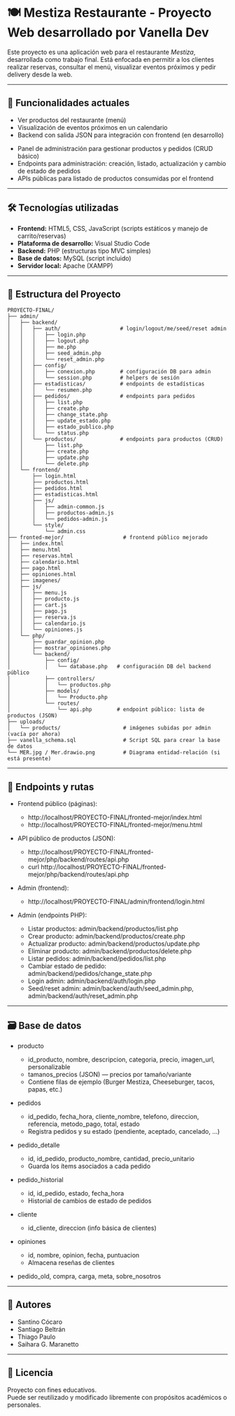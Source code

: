 # 🍽️ Mestiza Restaurante - Proyecto Web desarrollado por Vanella Dev

Este proyecto es una aplicación web para el restaurante *Mestiza*, desarrollada como trabajo final. Está enfocada en permitir a los clientes realizar reservas, consultar el menú, visualizar eventos próximos y pedir delivery desde la web.

---

## 🚀 Funcionalidades actuales

- Ver productos del restaurante (menú)
- Visualización de eventos próximos en un calendario
- Backend con salida JSON para integración con frontend (en desarrollo)
+ Panel de administración para gestionar productos y pedidos (CRUD básico)
+ Endpoints para administración: creación, listado, actualización y cambio de estado de pedidos
+ APIs públicas para listado de productos consumidas por el frontend

---

## 🛠️ Tecnologías utilizadas

- **Frontend:** HTML5, CSS, JavaScript (scripts estáticos y manejo de carrito/reservas)
- **Plataforma de desarrollo:** Visual Studio Code
- **Backend:** PHP (estructuras tipo MVC simples)
- **Base de datos:** MySQL (script incluido)
- **Servidor local:** Apache (XAMPP)

---

## 🧱 Estructura del Proyecto

```
PROYECTO-FINAL/
├── admin/
│   ├── backend/
│   │   ├── auth/                   # login/logout/me/seed/reset admin
│   │   │   ├── login.php
│   │   │   ├── logout.php
│   │   │   ├── me.php
│   │   │   ├── seed_admin.php
│   │   │   └── reset_admin.php
│   │   ├── config/
│   │   │   ├── conexion.php        # configuración DB para admin
│   │   │   └── session.php         # helpers de sesión
│   │   ├── estadisticas/           # endpoints de estadísticas
│   │   │   └── resumen.php
│   │   ├── pedidos/                # endpoints para pedidos
│   │   │   ├── list.php
│   │   │   ├── create.php
│   │   │   ├── change_state.php
│   │   │   ├── update_estado.php
│   │   │   ├── estado_publico.php
│   │   │   └── status.php
│   │   └── productos/              # endpoints para productos (CRUD)
│   │       ├── list.php
│   │       ├── create.php
│   │       ├── update.php
│   │       └── delete.php
│   └── frontend/
│       ├── login.html
│       ├── productos.html
│       ├── pedidos.html
│       ├── estadisticas.html
│       ├── js/
│       │   ├── admin-common.js
│       │   ├── productos-admin.js
│       │   └── pedidos-admin.js
│       └── style/
│           └── admin.css
├── fronted-mejor/                   # frontend público mejorado
│   ├── index.html
│   ├── menu.html
│   ├── reservas.html
│   ├── calendario.html
│   ├── pago.html
│   ├── opiniones.html
│   ├── imagenes/
│   ├── js/
│   │   ├── menu.js
│   │   ├── producto.js
│   │   ├── cart.js
│   │   ├── pago.js
│   │   ├── reserva.js
│   │   ├── calendario.js
│   │   └── opiniones.js
│   └── php/
│       ├── guardar_opinion.php
│       ├── mostrar_opiniones.php
│       └── backend/
│           ├── config/
│           │   └── database.php   # configuración DB del backend público
│           ├── controllers/
│           │   └── productos.php
│           ├── models/
│           │   └── Producto.php
│           └── routes/
│               └── api.php        # endpoint público: lista de productos (JSON)
├── uploads/
│   └── products/                    # imágenes subidas por admin (vacía por ahora)
├── vanella_schema.sql               # Script SQL para crear la base de datos
└── MER.jpg / Mer.drawio.png         # Diagrama entidad-relación (si está presente)
```

---

## 🔁 Endpoints y rutas

- Frontend público (páginas):
  - http://localhost/PROYECTO-FINAL/fronted-mejor/index.html
  - http://localhost/PROYECTO-FINAL/fronted-mejor/menu.html

- API público de productos (JSON):
  - http://localhost/PROYECTO-FINAL/fronted-mejor/php/backend/routes/api.php
  - curl http://localhost/PROYECTO-FINAL/fronted-mejor/php/backend/routes/api.php

- Admin (frontend):
  - http://localhost/PROYECTO-FINAL/admin/frontend/login.html

- Admin (endpoints PHP):
  - Listar productos: admin/backend/productos/list.php
  - Crear producto: admin/backend/productos/create.php
  - Actualizar producto: admin/backend/productos/update.php
  - Eliminar producto: admin/backend/productos/delete.php
  - Listar pedidos: admin/backend/pedidos/list.php
  - Cambiar estado de pedido: admin/backend/pedidos/change_state.php
  - Login admin: admin/backend/auth/login.php
  - Seed/reset admin: admin/backend/auth/seed_admin.php, admin/backend/auth/reset_admin.php

---

## 🗃️ Base de datos

- producto
  - id_producto, nombre, descripcion, categoria, precio, imagen_url, personalizable
  - tamanos_precios (JSON) — precios por tamaño/variante
  - Contiene filas de ejemplo (Burger Mestiza, Cheeseburger, tacos, papas, etc.)

- pedidos
  - id_pedido, fecha_hora, cliente_nombre, telefono, direccion, referencia, metodo_pago, total, estado
  - Registra pedidos y su estado (pendiente, aceptado, cancelado, ...)

- pedido_detalle
  - id, id_pedido, producto_nombre, cantidad, precio_unitario
  - Guarda los ítems asociados a cada pedido

- pedido_historial
  - id, id_pedido, estado, fecha_hora
  - Historial de cambios de estado de pedidos

- cliente
  - id_cliente, direccion (info básica de clientes)

- opiniones
  - id, nombre, opinion, fecha, puntuacion
  - Almacena reseñas de clientes

- pedido_old, compra, carga, meta, sobre_nosotros

---

## 👥 Autores

- Santino Cócaro
- Santiago Beltrán
- Thiago Paulo
- Saihara G. Maranetto

---

## 📜 Licencia

Proyecto con fines educativos.  
Puede ser reutilizado y modificado libremente con propósitos académicos o personales.
